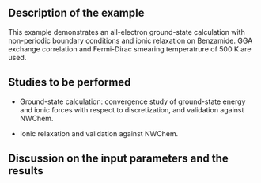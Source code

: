 Description of the example
--------------------------
This example demonstrates an all-electron ground-state calculation with non-periodic boundary conditions and ionic relaxation on Benzamide. GGA exchange correlation and Fermi-Dirac smearing temperatrure of 500 K are used.

Studies to be performed
------------------------
* Ground-state calculation: convergence study of ground-state energy and ionic forces with respect to discretization, and validation against NWChem. 

* Ionic relaxation and validation against NWChem.


Discussion on the input parameters and the results
-------------------------------------------
